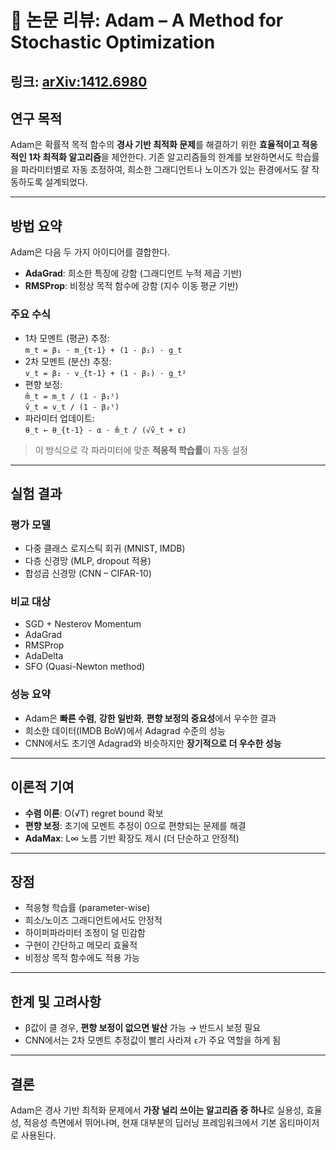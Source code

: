 # 📄 논문 리뷰: Adam – A Method for Stochastic Optimization

## **링크**: [arXiv:1412.6980](https://arxiv.org/abs/1412.6980)

## 연구 목적

Adam은 확률적 목적 함수의 **경사 기반 최적화 문제**를 해결하기 위한 **효율적이고 적응적인 1차 최적화 알고리즘**을 제안한다. 기존 알고리즘들의 한계를 보완하면서도 학습률을 파라미터별로 자동 조정하여, 희소한 그래디언트나 노이즈가 있는 환경에서도 잘 작동하도록 설계되었다.

---

## 방법 요약

Adam은 다음 두 가지 아이디어를 결합한다.

- **AdaGrad**: 희소한 특징에 강함 (그래디언트 누적 제곱 기반)
- **RMSProp**: 비정상 목적 함수에 강함 (지수 이동 평균 기반)

### 주요 수식

- 1차 모멘트 (평균) 추정:  
  `m_t = β₁ · m_{t-1} + (1 - β₁) · g_t`
- 2차 모멘트 (분산) 추정:  
  `v_t = β₂ · v_{t-1} + (1 - β₂) · g_t²`
- 편향 보정:  
  `m̂_t = m_t / (1 - β₁ᵗ)`  
  `v̂_t = v_t / (1 - β₂ᵗ)`
- 파라미터 업데이트:  
  `θ_t ← θ_{t-1} - α · m̂_t / (√v̂_t + ε)`

> 이 방식으로 각 파라미터에 맞춘 **적응적 학습률**이 자동 설정

---

## 실험 결과

### 평가 모델

- 다중 클래스 로지스틱 회귀 (MNIST, IMDB)
- 다층 신경망 (MLP, dropout 적용)
- 합성곱 신경망 (CNN – CIFAR-10)

### 비교 대상

- SGD + Nesterov Momentum
- AdaGrad
- RMSProp
- AdaDelta
- SFO (Quasi-Newton method)

### 성능 요약

- Adam은 **빠른 수렴**, **강한 일반화**, **편향 보정의 중요성**에서 우수한 결과
- 희소한 데이터(IMDB BoW)에서 Adagrad 수준의 성능
- CNN에서도 초기엔 Adagrad와 비슷하지만 **장기적으로 더 우수한 성능**

---

## 이론적 기여

- **수렴 이론**: O(√T) regret bound 확보
- **편향 보정**: 초기에 모멘트 추정이 0으로 편향되는 문제를 해결
- **AdaMax**: L∞ 노름 기반 확장도 제시 (더 단순하고 안정적)

---

## 장점

- 적응형 학습률 (parameter-wise)
- 희소/노이즈 그래디언트에서도 안정적
- 하이퍼파라미터 조정이 덜 민감함
- 구현이 간단하고 메모리 효율적
- 비정상 목적 함수에도 적용 가능

---

## 한계 및 고려사항

- β값이 클 경우, **편향 보정이 없으면 발산** 가능 → 반드시 보정 필요
- CNN에서는 2차 모멘트 추정값이 빨리 사라져 `ε`가 주요 역할을 하게 됨

---

## 결론

Adam은 경사 기반 최적화 문제에서 **가장 널리 쓰이는 알고리즘 중 하나**로 실용성, 효율성, 적응성 측면에서 뛰어나며, 현재 대부분의 딥러닝 프레임워크에서 기본 옵티마이저로 사용된다.
